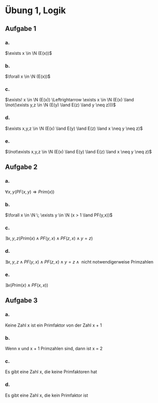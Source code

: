 # Übung 1, Logik

## Aufgabe 1

### a.

$\exists x \in \N (E(x))$

### b.

$\forall x \in \N (E(x))$

### c.

$\exists! x \in \N (E(x)) \Leftrightarrow \exists x \in \N (E(x) \land \lnot(\exists y,z \in \N (E(y) \land E(z) \land y \neq z)))$

### d.

$\exists x,y,z \in \N (E(x) \land E(y) \land E(z) \land x \neq y \neq z)$

### e.

$\lnot\exists x,y,z \in \N (E(x) \land E(y) \land E(z) \land x \neq y \neq z)$

## Aufgabe 2

### a.

$\forall x,y (PF(x,y) \Rightarrow Prim(x))$

### b.

$\forall x \in \N \; \exists y \in \N (x > 1 \land PF(y,x))$

### c.

$\exists x,y,z (Prim(x) \land PF(y,x) \land PF(z,x) \land y = z)$

### d.

$\exists x,y,z \land PF(y,x) \land PF(z,x) \land y = z \land \text{ nicht notwendigerweise Primzahlen}$

### e.

$\exists x(Prim(x) \land PF(x,x))$

## Aufgabe 3

### a.

Keine Zahl x ist ein Primfaktor von der Zahl x + 1

### b.

Wenn x und x + 1 Primzahlen sind, dann ist x = 2

### c.

Es gibt eine Zahl x, die keine Primfaktoren hat

### d.

Es gibt eine Zahl x, die kein Primfaktor ist
